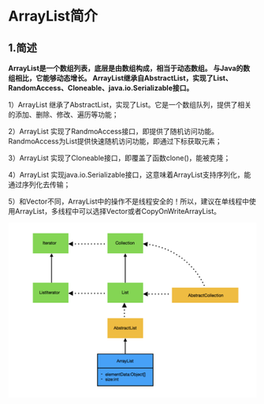 ArrayList简介
======================

1.简述
----------------------

**ArrayList是一个数组列表，底层是由数组构成，相当于动态数组。 与Java的数组相比，它能够动态增长。 
ArrayList继承自AbstractList，实现了List、RandomAccess、Cloneable、java.io.Serializable接口。**

1）ArrayList 继承了AbstractList，实现了List。它是一个数组队列，提供了相关的添加、删除、修改、遍历等功能；

2）ArrayList 实现了RandmoAccess接口，即提供了随机访问功能。RandmoAccess为List提供快速随机访问功能，即通过下标获取元素； 

3）ArrayList 实现了Cloneable接口，即覆盖了函数clone()，能被克隆；

4）ArrayList 实现java.io.Serializable接口，这意味着ArrayList支持序列化，能通过序列化去传输；

5）和Vector不同，ArrayList中的操作不是线程安全的！所以，建议在单线程中使用ArrayList，多线程中可以选择Vector或者CopyOnWriteArrayList。

![image](https://github.com/fengmuhai/JavaRepository/blob/master/datastructure/collection/images/arraylist.png)


